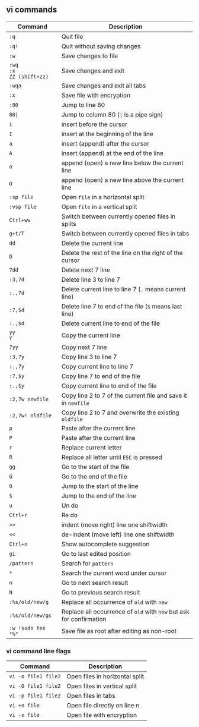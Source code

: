 ## vi commands

| Command      | Description |
| ----------- | ----------- |
| `:q`      | Quit file       |
| `:q!`   | Quit without saving changes        |
| `:w`   | Save changes to file        |
| `:wq`  <br> `:x` <br> `ZZ (shift+zz)`| Save changes and exit        |
| `:wqa`   | Save changes and exit all  tabs        |
|`:x` | Save file with encryption|
|`:80` | Jump to line 80|
|`80\|` | Jump to column 80 (`\|` is a pipe sign)|
|`i` |insert before the cursor|
|`I` |insert at the beginning of the line|
|`a` |insert (append) after the cursor|
|`A` |insert (append) at the end of the line|
|`o` |append (open) a new line below the current line|
|`O` |append (open) a new line above the current line|
|`:sp file`| Open `file` in a horizontal split |
|`:vsp file`|  Open `file` in a vertical split |
|`Ctrl+ww`|  Switch between currently opened files in splits |
|`g+t/T`|  Switch between currently opened files in tabs |
| `dd`   | Delete the current line        |
| `D`   | Delete the rest of the line on the right of the cursor        |
| `7dd`   | Delete next 7 line        |
| `:3,7d`   | Delete  line 3 to line 7        |
| `:.,7d`   | Delete current line to line 7 (`.` means current line)        |
| `:7,$d`   | Delete  line 7 to end of the file (`$` means last line)        |
| `:.,$d`   | Delete current line to end of the file      |
|`yy` <br> `Y`| Copy the current line|
| `7yy`   | Copy next 7 line        |
| `:3,7y`   | Copy  line 3 to line 7        |
| `:.,7y`   | Copy current line to line 7      |
| `:7,$y`   | Copy  line 7 to end of the file      |
| `:.,$y`   | Copy current line to end of the file      |
|`:2,7w newfile`| Copy line 2 to 7 of the current file and save it in `newfile`|
|`:2,7w! oldfile`| Copy line 2 to 7 and overwrite the existing `oldfile`|
|`p`|Paste after the current line|
|`P`|Paste after the current line|
|`r`|Replace current letter|
|`R`|Replace all letter until `ESC` is pressed|
|`gg`| Go to the start of the file|
|`G`| Go to the end of the file|
|`0`|Jump to the start of the line|
|`$`|Jump to the end of the line|
|`u`|Un do |
|`Ctrl+r`|Re do |
|`>>`| indent (move right) line one shiftwidth|
|`<<`| de-indent (move left) line one shiftwidth|
|`Ctrl+n`| Show autocomplete suggestion |
|`gi`| Go to last edited position |
|`/pattern`|Search for `pattern`|
|`*`|Search the current word under cursor|
|`n`|Go to next search result|
|`N`|Go to previous search result|
|`:%s/old/new/g`| Replace all occurrence of `old` with `new`|
|`:%s/old/new/gc`| Replace all occurrence of `old` with `new` but ask for confirmation|
|`:w !sudo tee "%"`|Save file as root after editing as non-root|



### vi command line flags
| Command      | Description |
| ----------- | ----------- |
| `vi -o file1 file2`      | Open files in horizontal split       |
| `vi -O file1 file2`      | Open files in vertical split       |
| `vi -p file1 file2`      | Open files in tabs       |
| `vi +n file`      | Open file directly on line n       |
| `vi -x file`      | Open file with encryption       |
